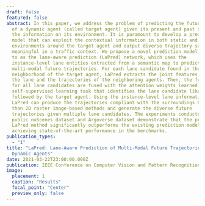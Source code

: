 ```yaml
---
draft: false
featured: false
abstract: In this paper, we address the problem of predicting the future motion
  of a dynamic agent (called target agent) given its present and past states and
  the information on its environment. It is paramount to develop a prediction
  model that can exploit the contextual information in both static and dynamic
  environments around the target agent and output diverse trajectory samples
  meaningful in a traffic context. We propose a novel prediction model, referred
  to as the lane-aware prediction (LaPred) network, which uses the
  instance-level lane entities extracted from a semantic map to predict the
  multi-modal future trajectories. For each lane candidate found in the
  neighborhood of the target agent, LaPred extracts the joint features relating
  the lane and the trajectories of the neighboring agents. Then, the features
  for all lane candidates are fused with the attention weights learned through a
  self-supervised learning task that identifies the lane candidate likely to be
  followed by the target agent. Using the instance-level lane information,
  LaPred can produce the trajectories compliant with the surroundings better
  than 2D raster image-based methods and generate the diverse future
  trajectories given multiple lane candidates. The experiments conducted on the
  public nuScenes dataset and Argoverse dataset demonstrate that the proposed
  LaPred method significantly outperforms the existing prediction models,
  achieving state-of-the-art performance in the benchmarks.
publication_types:
  - "1"
title: "LaPred: Lane-Aware Prediction of Multi-Modal Future Trajectories of
  Dynamic Agents"
date: 2021-03-22T23:00:00.000Z
publication: IEEE Conference on Computer Vision and Pattern Recognition (CVPR) 2021
image:
  placement: 1
  caption: "Results"
  focal_point: "Center"
  preview_only: false
---
```

